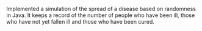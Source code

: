 Implemented a simulation of the spread of a disease based on randomness in Java. It keeps a record of the number of people who have been ill, those who have not yet fallen ill and those who have been cured.
